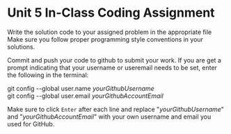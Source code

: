 # Unit 5 In-Class Coding Assignment

Write the solution code to your assigned problem in the appropriate file <br>
Make sure you follow proper programming style conventions in your solutions.

Commit and push your code to github to submit your work. If you are get a prompt indicating that your username or useremail needs to be set, enter the following in the terminal:

git config --global user.name *yourGithubUsername* <br>
git config --global user.email *yourGithubAccountEmail*

Make sure to click `Enter` after each line and replace "*yourGithubUsername*" and "*yourGithubAccountEmail*" with your own username and email you used for GitHub.